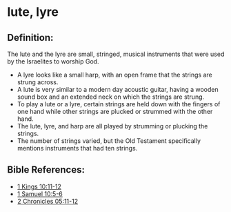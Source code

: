 # lute, lyre #

## Definition: ##

The lute and the lyre are small, stringed, musical instruments that were used by the Israelites to worship God.

* A lyre looks like a small harp, with an open frame that the strings are strung across.
* A lute is very similar to a modern day acoustic guitar, having a wooden sound box and an extended neck on which the strings are strung.
* To play a lute or a lyre, certain strings are held down with the fingers of one hand while other strings are plucked or strummed with the other hand.
* The lute, lyre, and harp are all played by strumming or plucking the strings.
* The number of strings varied, but the Old Testament specifically mentions instruments that had ten strings.
 



## Bible References: ##

* [1 Kings 10:11-12](en/tn/1ki/help/10/11)
* [1 Samuel 10:5-6](en/tn/1sa/help/10/05)
* [2 Chronicles 05:11-12](en/tn/2ch/help/05/11)